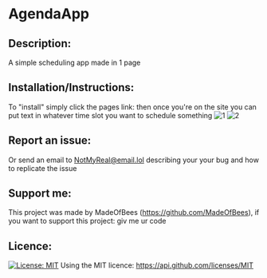 # AgendaApp 

    
## Description: 
 A simple scheduling app made in 1 page 

    
## Installation/Instructions: 
 To "install" simply click the pages link: 
 then once you're on the site you can put text in whatever time slot you want to schedule something 
![1](https://user-images.githubusercontent.com/9198297/200139362-4fed26f9-fe30-4ab7-ad2e-521846b54a1e.png)
![2](https://user-images.githubusercontent.com/9198297/200139364-de99fac8-fd51-4492-89c4-298648c0ff2a.png)


    
## Report an issue: 
  
 Or send an email to NotMyReal@email.lol describing your your bug and how to replicate the issue

## Support me: 
 This project was made by MadeOfBees (https://github.com/MadeOfBees), if you want to support this project: giv me ur code

    
## Licence: 
 [![License: MIT](https://img.shields.io/badge/License-MIT-yellow.svg)](https://opensource.org/licenses/MIT)
 Using the MIT licence: https://api.github.com/licenses/MIT 
